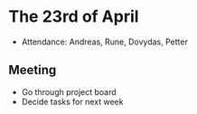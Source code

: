 # The 23rd of April
* Attendance: Andreas, Rune, Dovydas, Petter

## Meeting 
* Go through project board
* Decide tasks for next week
